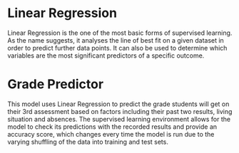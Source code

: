 # Linear Regression
Linear Regression is the one of the most basic forms of supervised learning. As the name suggests, it analyses the line of best fit on a given dataset in order to predict further data points. It can also be used to determine which variables are the most significant predictors of a specific outcome.

# Grade Predictor
This model uses Linear Regression to predict the grade students will get on their 3rd assessment based on factors including their past two results, living situation and absences. The supervised learning environment allows for the model to check its predictions with the recorded results and provide an accuracy score, which changes every time the model is run due to the varying shuffling of the data into training and test sets.